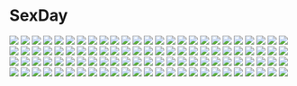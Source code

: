 # SexDay
![](https://konachan.com/jpeg/aa7c4dc743e6c9f3013865dda0673725/Konachan.com%20-%20132126%20game_cg%20giga%20haruhino_misaki%20hotchkiss%20mikoto_akemi.jpg)
![](https://konachan.com/jpeg/be212a4effa2f4d648b555cd0d75864c/Konachan.com%20-%20130844%20digimon%20digimon_tamers%20gun%20satsuki_mei_%28sakuramochi%29%20sword%20tagme_%28character%29%20weapon.jpg)
![](https://konachan.com/jpeg/fc71e77485c93df7f4a7b35272531ec2/Konachan.com%20-%2046067%20fukuzawa_yumi%20japanese_clothes%20maria-sama_ga_miteru%20ogasawara_sachiko%20summer%20yukata.jpg)
![](https://konachan.com/jpeg/e186b9e7e31ac72a388a41e466899100/Konachan.com%20-%20103610%20animal_ears%20gynoid%20inubashiri_momiji%20no_bra%20nopan%20tail%20thighhighs%20touhou%20wolfgirl.jpg)
![](https://konachan.com/image/5c3c38b4270dccdbfc0a9876f9090c0b/Konachan.com%20-%2013581%20mugen_no_juunin.jpg)
![](https://konachan.com/jpeg/20f1208c3a52c804a6e0a892baa62645/Konachan.com%20-%20240236%20animal_ears%20anthropomorphism%20ass%20blue_eyes%20catgirl%20green_hair%20loli%20panties%20ponytail%20striped_panties%20tail%20thighhighs%20underwear%20waifu2x%20watanohara.jpg)
![](https://konachan.com/jpeg/da2f44435e97c06153f1576f0bc9b1be/Konachan.com%20-%20209225%20anthropomorphism%20bow_%28weapon%29%20brown_hair%20japanese_clothes%20kaga_%28kancolle%29%20kantai_collection%20mku%20ponytail%20weapon.jpg)
![](https://konachan.com/image/17db97744c5ae338e70f3ab8f0997b09/Konachan.com%20-%20180092%20animal_ears%20black_hair%20blue_eyes%20crown%20flowers%20gloves%20gray_eyes%20group%20hat%20knife%20male%20original%20pink_hair%20signed%20snow%20sword%20weapon%20white_hair.jpg)
![](https://konachan.com/jpeg/0426f4301dfa6ab21359580bcdf34311/Konachan.com%20-%20119443%20ass%20bed%20blush%20cabbit%20censored%20game_cg%20long_hair%20michiru_%28midori_no_umi%29%20midori_no_umi%20nude%20pussy%20saeki_hokuto%20wet.jpg)
![](https://konachan.com/jpeg/f074acf232568a0698c395856b60781c/Konachan.com%20-%20136333%20fang%20game_cg%20kazama_minto%20sakura_no_reply.jpg)
![](https://konachan.com/jpeg/b172ac63f9b0934c959f7225107747d4/Konachan.com%20-%20179109%20ass%20blush%20breasts%20censored%20fellatio%20game_cg%20gray_hair%20hikari_gi_inaho%20long_hair%20love_of_renai_koutei_of_love%21%20nipples%20oozora_itsuki%20yellow_eyes.jpg)
![](https://konachan.com/image/61f071dfe7a98cbd6ab01d6d56be9eb5/Konachan.com%20-%2074494%20inami_mahiru%20scan%20taneshima_popura%20todoroki_yachiyo%20working%21%21.jpg)
![](https://konachan.com/jpeg/3bffbb6c72dbe13ccd07c199433d9225/Konachan.com%20-%20235184%20blush%20bra%20breasts%20brown_eyes%20brown_hair%20censored%20fellatio%20game_cg%20handjob%20long_hair%20male%20nipples%20open_shirt%20panties%20pantyhose%20penis%20tears%20underwear.jpg)
![](https://konachan.com/image/12b542d5467c9f53d6507311aa6adc63/Konachan.com%20-%2068414%20animal_ears%20maid%20rei%20rei%27s_room%20tagme.jpg)
![](https://konachan.com/image/18d701136248cbd18f55329749142be6/Konachan.com%20-%20158365%20akaba_chizuru%20sakurano_kurimu%20scan%20seitokai_no_ichizon%20shiina_mafuyu%20shiina_minatsu.jpg)
![](https://konachan.com/image/64c9d7c601a0064c60ccd0064911b5b3/Konachan.com%20-%20281710%20armor%20black_hair%20blonde_hair%20gloves%20kirigaya_kazuto%20long_hair%20male%20short_hair%20sword%20thighhighs%20weapon%20xiaobanbei_milk%20yellow_eyes%20yuuki_asuna.jpg)
![](https://konachan.com/image/fc9b48a18c22d7705179f172c32f003f/Konachan.com%20-%20253298%20blush%20breast_grab%20breasts%20brown_hair%20censored%20hibike%21_euphonium%20nipples%20oumae_kumiko%20penis%20school_uniform%20sex%20shinya%20short_hair%20skirt%20yellow_eyes.jpg)
![](https://konachan.com/jpeg/556225b608e27c0ebe8c208119c7b05f/Konachan.com%20-%20261193%20agano_%28kancolle%29%20anthropomorphism%20kantai_collection%20noto_kurumi%20waifu2x.jpg)
![](https://konachan.com/image/f637a33ba3e456e02aa652e1eb0937f6/Konachan.com%20-%2063989%20favorite%20game_cg%20hoshizora_no_memoria%20tagme.jpg)
![](https://konachan.com/jpeg/2f245c3c2c8e2f1523513c8539871e99/Konachan.com%20-%20244632%20araragi_tsukihi%20bakemonogatari%20monogatari_%28series%29%20vector.jpg)
![](https://konachan.com/image/2fdfc8c91bf1fb5a9aaed732b8b9f348/Konachan.com%20-%20174294%202girls%20apron%20blonde_hair%20blue_eyes%20bow%20gloves%20hat%20headband%20kirisame_marisa%20long_hair%20scarf%20short_hair%20snow%20touhou%20witch%20witch_hat%20yellow_eyes.jpg)
![](https://konachan.com/image/1d57e726c0ebffdd1b9683c114fbb833/Konachan.com%20-%20284217%20blush%20breasts%20flowers%20green_eyes%20green_hair%20hiro_%28725611%29%20long_hair%20microphone%20miko%20moon%20navel%20petals%20rose%20shirt%20skirt%20sky%20thighhighs%20touhou.jpg)
![](https://konachan.com/image/2ee3b5abf27e3df0879f85dd98399112/Konachan.com%20-%20163770%20aqua_eyes%20aqua_hair%20hatsune_miku%20tears%20tie%20twintails%20vocaloid%20yuu-rin.jpg)
![](https://konachan.com/image/c432c2f816db89f33e90cad2c6037cce/Konachan.com%20-%20299475%20barefoot%20fate_grand_order%20fate_%28series%29%20hisa09%20instrument%20long_hair%20no_bra%20nopan%20twintails%20yang_guifei_%28fate_grand_order%29.jpg)
![](https://konachan.com/image/5eeaf54d3f2d07d3b8bcaa91fb98afac/Konachan.com%20-%20157381%20allen_walker%20black_hair%20clouds%20d.gray-man%20green_hair%20kanda_yuu%20long_hair%20pananada%20ribbons%20sky%20sunset%20tattoo%20yellow_eyes.jpg)
![](https://konachan.com/image/4afce93a5a5d9dd31f82f259e740dabd/Konachan.com%20-%2070004%202girls%20blue_eyes%20blue_hair%20cirno%20dress%20fairy%20green_hair%20long_hair%20purple_eyes%20purple_hair%20ribbons%20scarf%20short_hair%20skirt%20snow%20touhou%20wings%20winter.jpg)
![](https://konachan.com/image/c245bbc9c1d55dbfad371df5b35d1812/Konachan.com%20-%20177969%20cherry_blossoms%20chippucream%20flowers%20green_hair%20hatsune_miku%20petals%20senbon-zakura_%28vocaloid%29%20thighhighs%20twintails%20vocaloid.jpg)
![](https://konachan.com/image/def8c2c1d8f18e0c0ebb8367ce5e2d95/Konachan.com%20-%20276366%20animal%20animal_ears%20aqua_eyes%20gray_hair%20japanese_clothes%20kabocha%20kimono%20long_hair%20original%20pointed_ears%20ponytail%20tattoo%20water.jpg)
![](https://konachan.com/image/3b61ceb55282e15bc81507627b0e73fb/Konachan.com%20-%20127880%20bra%20breasts%20cleavage%20oni-noboru%20original%20panties%20phone%20purple_eyes%20purple_hair%20thighhighs%20underboob%20underwear.jpg)
![](https://konachan.com/image/c4dda976c1808207098630e688ae68e1/Konachan.com%20-%20251453%20halloween%20jmc%20osu%21_%28game%29%20osu_pippi%20yandere_simulator.jpg)
![](https://konachan.com/jpeg/845dee512d8d1424650e0083c821f99c/Konachan.com%20-%2075125%20hatsune_miku%20twintails%20vocaloid.jpg)
![](https://konachan.com/jpeg/ea81848e6c27efb5b90248a350e6c31d/Konachan.com%20-%2020883%20flcl%20haruhara_haruko%20nandaba_naota%20ninamori_eri.jpg)
![](https://konachan.com/image/41b55ca68c5a0fd6642d3b92b93821a3/Konachan.com%20-%20108230%20akemi_homura%20black_hair%20blue_eyes%20kaname_madoka%20long_hair%20mahou_shoujo_madoka_magica%20red_eyes%20red_hair%20short_hair%20twintails.jpg)
![](https://konachan.com/jpeg/e9860ce2d70b711b536a5cd7bc063a16/Konachan.com%20-%20217146%20bicolored_eyes%20cropped%20long_hair%20niya%20orange_hair%20original%20shirt%20skirt%20tidsean%20tie.jpg)
![](https://konachan.com/image/5d201ebc2fa93bd48128addd2be373b1/Konachan.com%20-%20110732%20akiyama_mio%20hirasawa_yui%20k-on%21%20kotobuki_tsumugi%20nakano_azusa%20tainaka_ritsu.jpg)
![](https://konachan.com/image/78c4a865052424f90ca5afb17c15e9bb/Konachan.com%20-%20103580%20censored%20dog_days%20ebido%20leonmitchelli_galette_des_rois%20pussy.jpg)
![](https://konachan.com/jpeg/985e5688953d90fc60667fd5ae519f10/Konachan.com%20-%20159694%20blue_eyes%20horns%20kazutani_ninshi%20original%20pink_hair%20thighhighs%20white.jpg)
![](https://konachan.com/image/e78f77ba7a9918a789d22caeb3b5d32b/Konachan.com%20-%20284962%20breasts%20cropped%20dark_skin%20elbow_gloves%20gloves%20gradient%20gray_eyes%20houtengeki%20knife%20long_hair%20navel%20original%20pointed_ears%20purple%20weapon%20white_hair.jpg)
![](https://konachan.com/image/038adfea78cf931112817b32424274af/Konachan.com%20-%2099605%202girls%20blonde_hair%20brown_hair%20happiness%20hiiragi_anri%20kamisaka_haruhi%20ribbons%20thighhighs%20twintails%20underwear%20undressing%20vector.jpg)
![](https://konachan.com/image/94dc2c36fb08326e85dd660128eecec6/Konachan.com%20-%2023252%20beach%20ermin_%28tears_to_tiara%29%20tears_to_tiara.jpg)
![](https://konachan.com/image/debe16c49c8cdb7849a9fba7dfecccb7/Konachan.com%20-%20207351%20anastasia_bulgakova%20armor%20blonde_hair%20cape%20dress%20fate_stay_night%20fate_%28series%29%20gilgamesh%20male%20realistic%20saber%20short_hair%20torn_clothes.jpg)
![](https://konachan.com/image/5f9929165b5b4f032c971fb29a1cdde1/Konachan.com%20-%20215547%20animal_ears%20blonde_hair%20breasts%20catgirl%20collar%20golden_darkness%20long_hair%20mogu%20nude%20panty_pull%20red_eyes%20tail%20to_love_ru.jpg)
![](https://konachan.com/image/66cda05e1608635d7d834ae903d93948/Konachan.com%20-%2051054%20nagato_yuki%20parody%20suzumiya_haruhi_no_yuutsu.jpg)
![](https://konachan.com/image/9db302ef945271b5b2dd7e64fa7aaa10/Konachan.com%20-%20111431%20animal_ears%20close%20dog_days%20millhiore_f_biscotti%20pink_hair%20purple_eyes.jpg)
![](https://konachan.com/image/787a6f8b3ba6ab45c0872bbb84eb0501/Konachan.com%20-%2010297%20aquaplus%20komaki_manaka%20leaf%20to_heart%20to_heart_2%20tonami_yuma.jpg)
![](https://konachan.com/image/c4472d841fc6265eed9ae396a022502f/Konachan.com%20-%2042174%20macross%20macross_frontier%20sheryl_nome.jpg)
![](https://konachan.com/image/ce3e5e40de34cef25992da49750b857b/Konachan.com%20-%20113008%20original%20wings.jpg)
![](https://konachan.com/jpeg/addc4577df4333b14efc83d521effd07/Konachan.com%20-%20113798%20ano_hi_mita_hana_no_namae_wo_bokutachi_wa_mada_shiranai%20close%20transparent%20vector%20yadomi_jinta.jpg)
![](https://konachan.com/image/c244777a76aa6be29f34bc37ab79d54d/Konachan.com%20-%20136174%202girls%20amami_haruka%20annin_doufu%20bikini%20cropped%20flowers%20idolmaster%20kisaragi_chihaya%20swimsuit%20wink.jpg)
![](https://konachan.com/image/75788ae278fe90e4abe2574b11f11ee1/Konachan.com%20-%2078732%20angel_beats%21%20etou_%28cherry7%29%20otonashi_yuzuru%20sunset%20tachibana_kanade.jpg)
![](https://konachan.com/image/3b7e77a1440c5f025cb7546d1d0af882/Konachan.com%20-%2064398%20hinamori_amu%20pink_hair%20shugo_chara%20yellow_eyes.jpg)
![](https://konachan.com/jpeg/31b547760b8812d696cfad9a6ee44a91/Konachan.com%20-%20266331%20anthropomorphism%20blush%20brown_hair%20dress%20fang%20girls_frontline%20long_hair%20panties%20pantyhose%20ponytail%20red_eyes%20see_through%20tie%20underwear%20watermark%20ya%2Bma.jpg)
![](https://konachan.com/image/6f95667f75b631cdb69e72c6ed5ce972/Konachan.com%20-%20146972%20alice_in_wonderland%20alice_%28wonderland%29%20alphonse%20blonde_hair%20blue_eyes%20bones%20book%20butterfly%20cage%20flowers%20long_hair%20petals%20rose%20thighhighs.jpg)
![](https://konachan.com/image/80e4e4cf62b285550f6b5999fa5259cc/Konachan.com%20-%20209518%20rerrere.jpg)
![](https://konachan.com/image/fe969a2cda4a0ce0f3a67093e105903a/Konachan.com%20-%2016065%20tagme.jpg)
![](https://konachan.com/jpeg/fe437f2d9e040f1e854397526ca5af89/Konachan.com%20-%20232531%20black_hair%20long_hair%20mocha_%28cotton%29%20night%20original%20scarf%20signed%20snow%20train%20tree%20winter.jpg)
![](https://konachan.com/image/597dda41c525e54709da7495cfcc0bd9/Konachan.com%20-%20166088%20all_male%20blue_cliff%20fire_emblem%20ike_%28fire_emblem%29%20male%20marth_%28fire_emblem%29%20night%20sky%20stars.jpg)
![](https://konachan.com/image/8302a3a8cff27572688a039f1e5247cb/Konachan.com%20-%2089417%20green%20jq%20landscape%20scenic%20the_matrix.jpg)
![](https://konachan.com/jpeg/cef8ab0932909e6852f68e7f22fcd76b/Konachan.com%20-%20132731%20barefoot%20bath%20bathtub%20blush%20breasts%20dracu-riot%21%20game_cg%20muririn%20nipples%20nude%20red_hair%20water%20wet%20yarai_miu%20yuzusoft.jpg)
![](https://konachan.com/image/5cd8392f2d94c97b4ed71816a3183882/Konachan.com%20-%20166238%20aqua_eyes%20aqua_hair%20crown%20gloves%20hatsune_miku%20headphones%20long_hair%20skirt%20tansuke%20tattoo%20thighhighs%20tie%20twintails%20vocaloid%20wink%20zettai_ryouiki.jpg)
![](https://konachan.com/image/5b498686bbd2ad51270d0d704a9c32a8/Konachan.com%20-%20134046%20akizuki_ritsuko%20idolmaster.jpg)
![](https://konachan.com/jpeg/1c850fcc8356fe5aa639ddf087204d5b/Konachan.com%20-%20157385%20animal%20aqua_eyes%20aqua_hair%20bottle_miku%20fish%20hatsune_miku%20saru_to_yami%20school_uniform%20vocaloid.jpg)
![](https://konachan.com/jpeg/a755c4c5f236a3944ad69d912b0e0111/Konachan.com%20-%20276121%20animal%20blush%20bow%20brown_eyes%20brown_hair%20candy%20dog%20kuga_tsukasa%20loli%20lollipop%20long_hair%20original%20shorts%20thighhighs%20twintails%20wink%20zettai_ryouiki.jpg)
![](https://konachan.com/image/85d66c2e02d5f0f2912d14bca4f25e4b/Konachan.com%20-%2068902%20all_male%20america_%28hetalia%29%20anthropomorphism%20axis_powers_hetalia%20male.jpg)
![](https://konachan.com/image/972d284de73f2124c77a7f40bf45c6cb/Konachan.com%20-%20281857%20aliasing%20bow%20brown_hair%20crying%20idolmaster%20long_hair%20microphone%20mitu_yang%20petals%20ponytail%20school_uniform%20shimamura_uzuki%20skirt%20tears%20yellow_eyes.jpg)
![](https://konachan.com/image/f7a6a3de1ce096f5324455ea63d0f3b8/Konachan.com%20-%2055793%20bikini%20blonde_hair%20flowers%20katsuragi_kohaku%20navel%20red_eyes%20short_hair%20soukuu_no_shakti%20swimsuit%20t-ray%20water.jpg)
![](https://konachan.com/image/ede68b8ea64eabef3e23bc46e3175b31/Konachan.com%20-%20216006%20brown_hair%20dark%20original%20scenic%20short_hair%20sumiobunnya%20sunset.jpg)
![](https://konachan.com/image/218412b34cc6d47597ba2c534fa176e7/Konachan.com%20-%20257104%20bell%20blonde_hair%20bow%20breasts%20headdress%20korie_riko%20long_hair%20original%20pink_eyes%20skirt_lift%20thighhighs.jpg)
![](https://konachan.com/image/0daa266fc02f83e73f199aec5eff0844/Konachan.com%20-%2015520%20tagme.jpg)
![](https://konachan.com/jpeg/34f58d926e2b893123330af344f36cc9/Konachan.com%20-%20191499%20blush%20brown_eyes%20brown_hair%20cunnilingus%20game_cg%20long_hair%20mochizuki_amane%20school_uniform%20skirt%20skirt_lift%20yashima_takahiro.jpg)
![](https://konachan.com/image/b0331c3ba1fdc0145d232340e8b07c17/Konachan.com%20-%20289685%202girls%20blonde_hair%20chihuri405%20cigarette%20flowers%20long_hair%20maid%20original%20pink_hair%20shoujo_ai%20yana_%28chihuri%29%20zoya_%28chihuri%29.jpg)
![](https://konachan.com/image/e202c759ca2e5a2336e0957882f779eb/Konachan.com%20-%20267242%20bodysuit%20bondage%20braids%20breasts%20cape%20dark_skin%20glasses%20original%20pink_eyes%20pink_hair%20short_hair%20tangamja%20tentacles%20weapon.jpg)
![](https://konachan.com/image/4f0acde4cdcdffffd18db2ffe8dd3749/Konachan.com%20-%2010638%20aquaplus%20kawata_hisashi%20leaf%20lucy_maria_misora%20to_heart%20to_heart_2.jpg)
![](https://konachan.com/image/c37488d4816ab78a0a4e685247f7755d/Konachan.com%20-%20111667%20crossover%20flowers%20hatsune_miku%20izayoi_sakuya%20john_hathway%20konpaku_youmu%20panties%20shameimaru_aya%20striped_panties%20tagme%20touhou%20underwear%20vampire%20vocaloid.jpg)
![](https://konachan.com/image/696e765fb471d6709249562453db76b3/Konachan.com%20-%20217573%20breasts%20censored%20headdress%20kaze_no_gyouja%20league_of_legends%20long_hair%20navel%20nipples%20nude%20pink_eyes%20pink_hair%20pussy%20sona_buvelle%20spread_legs.jpg)
![](https://konachan.com/image/b5f347e103327665128be11c2c22b96c/Konachan.com%20-%2017430%20drink%20mokona%20sake%20xxxholic.jpg)
![](https://konachan.com/jpeg/e05a01ecbe72637dd3bb974d08dc6008/Konachan.com%20-%20296516%20black_hair%20blush%20close%20green_eyes%20katou_megumi%20saenai_heroine_no_sodatekata%20shikapiro%20short_hair%20skirt%20thighhighs%20zettai_ryouiki.jpg)
![](https://konachan.com/jpeg/ecfeadc8487a8387ab54afcacc7fb225/Konachan.com%20-%20200432%20aldehyde%20blue_eyes%20blue_hair%20blush%20breasts%20censored%20game_cg%20juunin_kanri%21%20long_hair%20material_mel%20necklace%20nipples%20open_shirt%20spread_legs.jpg)
![](https://konachan.com/image/9b7298c5da24a308bf1e9e4530102e70/Konachan.com%20-%20108064%20blue_eyes%20blue_hair%20bow%20mahou_shoujo_madoka_magica%20miki_sayaka%20orange_hair%20ponytail%20red_eyes%20sakura_kyouko%20short_hair%20skirt%20stockings.jpg)
![](https://konachan.com/jpeg/cb3b2bffaf99b187fadfc8bfddde9a5c/Konachan.com%20-%20265356%20aqua_eyes%20aqua_hair%20bikini%20blush%20breasts%20cleavage%20ragho_no_erika%20rem_%28re%3Azero%29%20re%3Azero_kara_hajimeru_isekai_seikatsu%20short_hair%20swimsuit%20white.jpg)
![](https://konachan.com/image/9a72213c80bb62e095dedaf0c9cfa54e/Konachan.com%20-%20243484%20blonde_hair%20breasts%20cleavage%20fantasy_frontier%20garter_belt%20gloves%20gun%20hat%20logo%20shackles%20short_hair%20skirt%20tagme_%28artist%29%20weapon%20yellow_eyes.jpg)
![](https://konachan.com/image/0d68069deeb1182cbaaaae8468ed1cb7/Konachan.com%20-%20283672%20animal_ears%20blush%20brown_hair%20catgirl%20close%20fang%20flat_chest%20food%20green_eyes%20loli%20long_hair%20original%20psyche3313%20topless.jpg)
![](https://konachan.com/image/7b9502beb96eba20924fbe50210bf064/Konachan.com%20-%2011696%20blonde_hair%20bloomers%20blue_eyes%20bow%20compile_heart%20doramo%20dress%20kneehighs%20koron%20long_hair%20takoron.jpg)
![](https://konachan.com/image/47beb8b9281ff800ffa46f58aeccd12a/Konachan.com%20-%2049864%20breasts%20kousaka_tamaki%20pussy%20thighhighs%20to_heart%20to_heart_2%20uncensored%20zettai_ryouiki.jpg)
![](https://konachan.com/image/fb1433d9434c3a36aa5a87cfe9961868/Konachan.com%20-%20185373%20aircraft%20bicolored_eyes%20black_hair%20bra%20date_a_live%20hat%20long_hair%20panties%20pantyhose%20tokisaki_kurumi%20twintails%20underwear%20uniform%20weiyinji_xsk.jpg)
![](https://konachan.com/image/665f9253868a0a39533b94b9849e27d8/Konachan.com%20-%2075234%20ai_furuse%20glasses%20niiduma_kapriccho%21.jpg)
![](https://konachan.com/image/bd4db6c8645673f1eb68ae3e86db1aeb/Konachan.com%20-%2074739%20bra%20etou_fujiko%20ichiban_ushiro_no_daimaou%20panties%20underwear.jpg)
![](https://konachan.com/image/44f4abf2e222cd38be91e39f2156d6c0/Konachan.com%20-%2017146%20blood%20elfen_lied%20lucy_%28elfen_lied%29.jpg)
![](https://konachan.com/image/e4d6bad70cdfdb3dc6af3edc91affae6/Konachan.com%20-%20164983%20close%20hina%20ia%20tears%20vocaloid.jpg)
![](https://konachan.com/jpeg/355b3cfe3394f5a2b5255bc70487b335/Konachan.com%20-%20302652%20arknights%20blue_hair%20bra%20building%20ch%27en_%28arknights%29%20chinese_clothes%20chinese_dress%20haitang%20horns%20red_eyes%20shorts%20tail%20underwear.jpg)
![](https://konachan.com/jpeg/f632fedb4642302211f63a8cbbc1c3fa/Konachan.com%20-%20279081%20building%20city%20clouds%20jeff_laoniu%20night%20nobody%20original%20scenic%20sky%20stars%20watermark.jpg)
![](https://konachan.com/image/049bec33b0d174c58dac7d19603df066/Konachan.com%20-%2019685%20flowers%20kimi_ga_nozomu_eien%20sunflower%20suzumiya_akane.jpg)
![](https://konachan.com/image/7a936748e8a92089ea4ed2825b08b62f/Konachan.com%20-%20209486%20amami_haruka%20baruw48%20brown_hair%20idolmaster%20monochrome%20ribbons%20short_hair%20wristwear.jpg)
![](https://konachan.com/image/15d5ea9be1815f78412b667a044c66f9/Konachan.com%20-%2077142%20dress%20flowers%20haru_aki%20hatsune_miku%20mask%20rose%20twintails%20vocaloid.jpg)
![](https://konachan.com/jpeg/8c6f2ff7a872d9e95c93c548232875af/Konachan.com%20-%2075058%20hatsune_miku%20jpeg_artifacts%20twintails%20vocaloid.jpg)
![](https://konachan.com/image/9d411b44a46583c1b1b060e60d9655e8/Konachan.com%20-%20226724%20kuroimori99%20long_hair%20purple_hair%20vocaloid%20voiceroid%20yuzuki_yukari.jpg)
![](https://konachan.com/jpeg/ce81008d726fdc791766b06074305afd/Konachan.com%20-%20178817%20blue_hair%20game_cg%20glace%20haneshiro_amane%20kneehighs%20koishiki_manual%20long_hair%20purple_eyes%20saeki_nao%20skirt.jpg)
![](https://konachan.com/image/58955160f6a886616cd493e9c05cef4f/Konachan.com%20-%20244743%20blue_eyes%20gradient%20hoodie%20long_hair%20naked_shirt%20navel%20no_bra%20nopan%20pink_hair%20pubic_hair%20twintails%20vocaloid%20voiceroid%20watermark%20yuzuki_yukari.jpg)
![](https://konachan.com/image/1cf5927bf2c2dece9239e30c4e422d19/Konachan.com%20-%2055301%20bicolored_eyes%20cameltoe%20natsu_yume_nagisa%20panties%20rougi_maki%20scan%20school_uniform%20sesena_yau%20underwear%20wet.jpg)
![](https://konachan.com/image/6f0b27ec0ad57cb80f75cba6f93bcd93/Konachan.com%20-%2078390%20hatsune_miku%20miku_append%20twintails%20vocaloid.jpg)
